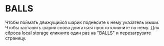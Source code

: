 # BALLS

Чтобы поймать движущийся шарик поднесите к нему указатель мыши.
Чтобы заставить шарик снова двигаться просто кликните по нему. 
Для сброса local storage кликните один раз на "BALLS" и перезагрузите страницу.
